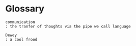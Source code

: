 # Glossary

```{glossary}
communication
: the tranfer of thoughts via the pipe we call language

Dewey
: a cool frood
```